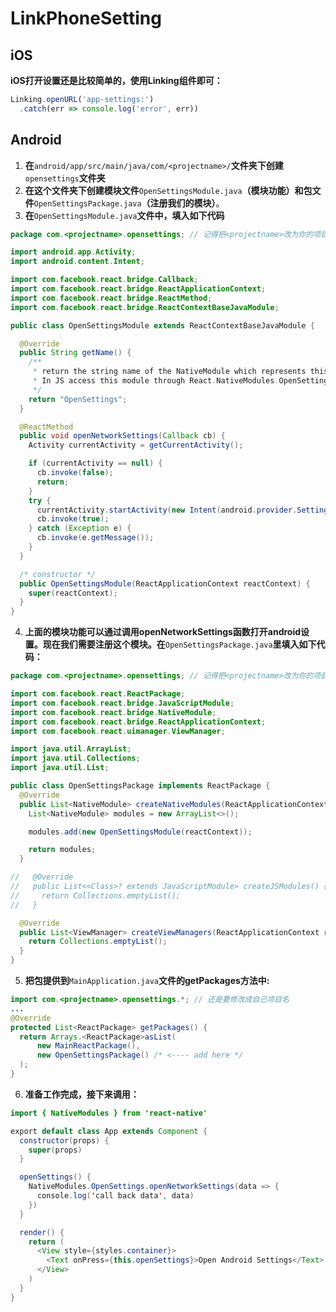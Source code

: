 # LinkPhoneSetting

## iOS

**iOS打开设置还是比较简单的，使用Linking组件即可：**

``` js
Linking.openURL('app-settings:')
  .catch(err => console.log('error', err))
```

## Android

1. **在**`android/app/src/main/java/com/<projectname>/`**文件夹下创建**`opensettings`**文件夹**
1. **在这个文件夹下创建模块文件**`OpenSettingsModule.java`**（模块功能）和包文件**`OpenSettingsPackage.java`**（注册我们的模块）**。
3. **在**`OpenSettingsModule.java`**文件中，填入如下代码**

``` java
package com.<projectname>.opensettings; // 记得把<projectname>改为你的项目名称

import android.app.Activity;
import android.content.Intent;

import com.facebook.react.bridge.Callback;
import com.facebook.react.bridge.ReactApplicationContext;
import com.facebook.react.bridge.ReactMethod;
import com.facebook.react.bridge.ReactContextBaseJavaModule;

public class OpenSettingsModule extends ReactContextBaseJavaModule {

  @Override
  public String getName() {
    /**
     * return the string name of the NativeModule which represents this class in JavaScript
     * In JS access this module through React.NativeModules.OpenSettings
     */
    return "OpenSettings";
  }

  @ReactMethod
  public void openNetworkSettings(Callback cb) {
    Activity currentActivity = getCurrentActivity();

    if (currentActivity == null) {
      cb.invoke(false);
      return;
    }
    try {
      currentActivity.startActivity(new Intent(android.provider.Settings.ACTION_SETTINGS));
      cb.invoke(true);
    } catch (Exception e) {
      cb.invoke(e.getMessage());
    }
  }

  /* constructor */
  public OpenSettingsModule(ReactApplicationContext reactContext) {
    super(reactContext);
  }
}
```
4. **上面的模块功能可以通过调用openNetworkSettings函数打开android设置。现在我们需要注册这个模块。在**`OpenSettingsPackage.java`**里填入如下代码：**

``` java
package com.<projectname>.opensettings; // 记得把<projectname>改为你的项目名称

import com.facebook.react.ReactPackage;
import com.facebook.react.bridge.JavaScriptModule;
import com.facebook.react.bridge.NativeModule;
import com.facebook.react.bridge.ReactApplicationContext;
import com.facebook.react.uimanager.ViewManager;

import java.util.ArrayList;
import java.util.Collections;
import java.util.List;

public class OpenSettingsPackage implements ReactPackage {
  @Override
  public List<NativeModule> createNativeModules(ReactApplicationContext reactContext) {
    List<NativeModule> modules = new ArrayList<>();

    modules.add(new OpenSettingsModule(reactContext));

    return modules;
  }

//   @Override
//   public List<<Class>? extends JavaScriptModule> createJSModules() {
//     return Collections.emptyList();
//   }

  @Override
  public List<ViewManager> createViewManagers(ReactApplicationContext reactContext) {
    return Collections.emptyList();
  }
}
```
5. **把包提供到**`MainApplication.java`**文件的getPackages方法中:**

``` java
import com.<projectname>.opensettings.*; // 还是要修改成自己项目名
...
@Override
protected List<ReactPackage> getPackages() {
  return Arrays.<ReactPackage>asList(
      new MainReactPackage(),
      new OpenSettingsPackage() /* <---- add here */
  );
}
```

6. **准备工作完成，接下来调用：**

``` java
import { NativeModules } from 'react-native'

export default class App extends Component {
  constructor(props) {
    super(props)
  }

  openSettings() {
    NativeModules.OpenSettings.openNetworkSettings(data => {
      console.log('call back data', data)
    })
  }

  render() {
    return (
      <View style={styles.container}>
        <Text onPress={this.openSettings}>Open Android Settings</Text>
      </View>
    )
  }
}   
```
